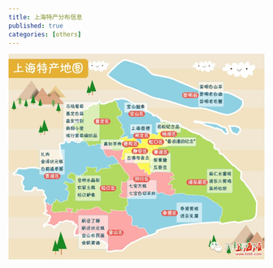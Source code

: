 ```yaml
---
title: 上海特产分布信息
published: true
categories: [others]
---
```


![上海各个地方特产分布](/images/shtc.jpg)

